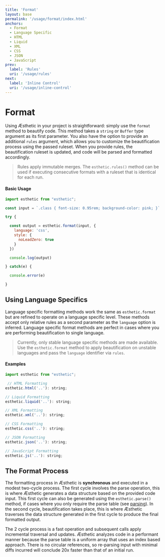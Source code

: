 ```yaml
---
title: 'Format'
layout: base
permalink: '/usage/format/index.html'
anchors:
  - Format
  - Language Specific
  - HTML
  - Liquid
  - XML
  - CSS
  - JSON
  - JavaScript
prev:
  label: 'Rules'
  uri: '/usage/rules'
next:
  label: 'Inline Control'
  uri: '/usage/inline-control'
---
```


# Format

Using Æsthetic in your project is straightforward: simply use the `format` method to beautify code. This method takes a `string` or `Buffer` type argument as its first parameter. You also have the option to provide an additional `rules` argument, which allows you to customize the beautification process using the passed ruleset. When you provide rules, the beautification ruleset is updated, and code will be parsed and formatted accordingly.

> Rules apply immutable merges. The `esthetic.rules()` method can be used if executing consecutive formats with a ruleset that is identical for each run.

#### Basic Usage

<!-- prettier-ignore -->
```js
import esthetic from "esthetic";

const input = `.class { font-size: 0.95rem; background-color: pink; }`

try {

  const output = esthetic.format(input, {
    language: 'css',
    style: {
      noLeadZero: true
    }
  })

  console.log(output)

} catch(e) {

  console.error(e)

}
```

## Using Language Specifics

Language specific formatting methods work the same as `esthetic.format` but are refined to operate on a language specific level. These methods accept only relative rules as a second parameter as the `language` option is inferred. Language specific format methods are perfect in cases where you are performing beautification to single language.

> Currently, only stable language specific methods are made available. Use the `esthetic.format` method to apply beautification on unstable languages and pass the `language` identifier via `rules`.

#### Examples

```js
import esthetic from "esthetic";

 // HTML Formatting
esthetic.html('..'): string;

// Liquid Formatting
esthetic.liquid('..'): string;

// XML Formatting
esthetic.xml('..'): string;

// CSS Formatting
esthetic.css('..'): string;

// JSON Formatting
esthetic.json('..'): string;

// JavaScript Formatting
esthetic.js('..'): string;
```

## The Format Process

The formatting process in Æsthetic is **synchronous** and executed in a modest two-cycle process. The first cycle involves the parse operation, this is where Æsthetic generates a data structure based on the provided code input. This first cycle can also be generated using the `esthetic.parse()` method, if cases where you only require the parse table (see [parsing](/usage/parsing)). In the second cycle, beautification takes place, this is where Æsthetic traverses the data structure generated in the first cycle to produce the final formatted output.

The 2 cycle process is a fast operation and subsequent calls apply incremental traversal and updates. Æsthetic analyzes code in a performant manner because the parse table is a uniform array that uses an index based approach. There is no circular references, so re-parsing input with minimal diffs incurred will conclude 20x faster than that of an initial run.
